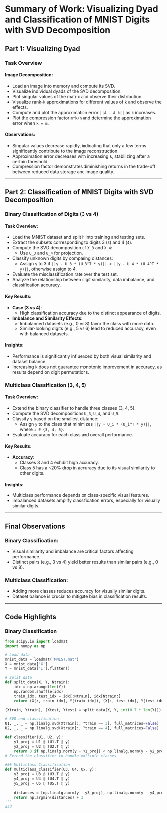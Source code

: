 # Summary of Work: Visualizing Dyad and Classification of MNIST Digits with SVD Decomposition

## Part 1: Visualizing Dyad

### Task Overview

#### Image Decomposition:
- Load an image into memory and compute its SVD.
- Visualize individual dyads of the SVD decomposition.
- Plot singular values of the matrix and observe their distribution.
- Visualize rank-`k` approximations for different values of `k` and observe the effects.
- Compute and plot the approximation error `||A - A_k||` as `k` increases.
- Plot the compression factor `m*k/n` and determine the approximation error when `k = m`.

#### Observations:
- Singular values decrease rapidly, indicating that only a few terms significantly contribute to the image reconstruction.
- Approximation error decreases with increasing `k`, stabilizing after a certain threshold.
- Compression factor demonstrates diminishing returns in the trade-off between reduced data storage and image quality.

---

## Part 2: Classification of MNIST Digits with SVD Decomposition

### Binary Classification of Digits (3 vs 4)

#### Task Overview:
- Load the MNIST dataset and split it into training and testing sets.
- Extract the subsets corresponding to digits 3 (`3`) and 4 (`4`).
- Compute the SVD decomposition of `X_3` and `X_4`:
  - Use `U_3` and `U_4` for projection.
- Classify unknown digits by comparing distances:
  - Assign `y` to 3 if `||y - U_3 * (U_3^T * y)|| < ||y - U_4 * (U_4^T * y)||`, otherwise assign to 4.
- Evaluate the misclassification rate over the test set.
- Analyze the relationship between digit similarity, data imbalance, and classification accuracy.

#### Key Results:
- **Case (3 vs 4)**:
  - High classification accuracy due to the distinct appearance of digits.
- **Imbalance and Similarity Effects**:
  - Imbalanced datasets (e.g., 0 vs 8) favor the class with more data.
  - Similar-looking digits (e.g., 5 vs 6) lead to reduced accuracy, even with balanced datasets.

#### Insights:
- Performance is significantly influenced by both visual similarity and dataset balance.
- Increasing `k` does not guarantee monotonic improvement in accuracy, as results depend on digit permutations.

### Multiclass Classification (3, 4, 5)

#### Task Overview:
- Extend the binary classifier to handle three classes (3, 4, 5).
- Compute the SVD decompositions `U_3`, `U_4`, and `U_5`.
- Classify `y` based on the smallest distance:
  - Assign `y` to the class that minimizes `||y - U_i * (U_i^T * y)||`, where `i ∈ {3, 4, 5}`.
- Evaluate accuracy for each class and overall performance.

#### Key Results:
- **Accuracy**:
  - Classes 3 and 4 exhibit high accuracy.
  - Class 5 has a ~20% drop in accuracy due to its visual similarity to other digits.

#### Insights:
- Multiclass performance depends on class-specific visual features.
- Imbalanced datasets amplify classification errors, especially for visually similar digits.

---

## Final Observations

### Binary Classification:
- Visual similarity and imbalance are critical factors affecting performance.
- Distinct pairs (e.g., 3 vs 4) yield better results than similar pairs (e.g., 0 vs 8).

### Multiclass Classification:
- Adding more classes reduces accuracy for visually similar digits.
- Dataset balance is crucial to mitigate bias in classification results.

---

## Code Highlights

### Binary Classification

```python
from scipy.io import loadmat
import numpy as np

# Load data
mnist_data = loadmat('MNIST.mat')
X = mnist_data['X']
Y = mnist_data['I'].flatten()

# Split data
def split_data(X, Y, Ntrain):
    idx = np.arange(len(Y))
    np.random.shuffle(idx)
    train_idx, test_idx = idx[:Ntrain], idx[Ntrain:]
    return (X[:, train_idx], Y[train_idx]), (X[:, test_idx], Y[test_idx])

(Xtrain, Ytrain), (Xtest, Ytest) = split_data(X, Y, int(0.7 * len(Y)))

# SVD and classification
U1, _, _ = np.linalg.svd(Xtrain[:, Ytrain == 3], full_matrices=False)
U2, _, _ = np.linalg.svd(Xtrain[:, Ytrain == 4], full_matrices=False)

def classifier(U1, U2, y):
    y1_proj = U1 @ (U1.T @ y)
    y2_proj = U2 @ (U2.T @ y)
    return 3 if np.linalg.norm(y - y1_proj) < np.linalg.norm(y - y2_proj) else 4
# Extend the classifier to handle multiple classes

### Multiclass Classification
def multiclass_classifier(U3, U4, U5, y):
    y3_proj = U3 @ (U3.T @ y)
    y4_proj = U4 @ (U4.T @ y)
    y5_proj = U5 @ (U5.T @ y)
    
    distances = [np.linalg.norm(y - y3_proj), np.linalg.norm(y - y4_proj), np.linalg.norm(y - y5_proj)]
    return np.argmin(distances) + 3
'''
asd










